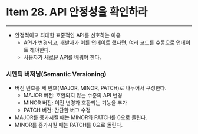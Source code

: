 # Item 28. API 안정성을 확인하라

- - -

* 안정적이고 최대한 표준적인 API를 선호하는 이유
  * API가 변경되고, 개발자가 이를 업데이트 했다면, 여러 코드를 수동으로 업데이트 해야한다.
  * 사용자가 새로운 API를 배워야 한다. 

### 시멘틱 버저닝(Semantic Versioning)
* 버전 번호를 세 번호(MAJOR, MINOR, PATCH)로 나누어서 구성한다.
  * MAJOR 버전: 호환되지 않는 수준의 API 변경
  * MINOR 버전: 이전 변경과 호환되는 기능을 추가
  * PATCH 버전: 간단한 버그 수정
* MAJOR를 증가시킬 때는 MINOR와 PATCH를 0으로 돌린다.
* MINOR를 증가시킬 때는 PATCH를 0으로 돌린다.